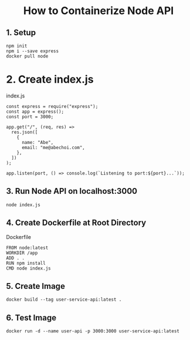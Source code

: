 <h1 align="center">
How to Containerize Node API
</p>

## 1. Setup

```
npm init
npm i --save express
docker pull node
```

# 2. Create index.js

index.js

```
const express = require("express");
const app = express();
const port = 3000;

app.get("/", (req, res) =>
  res.json([
    {
      name: "Abe",
      email: "me@abechoi.com",
    },
  ])
);

app.listen(port, () => console.log(`Listening to port:${port}...`));
```

## 3. Run Node API on localhost:3000

```
node index.js
```

## 4. Create Dockerfile at Root Directory

Dockerfile

```
FROM node:latest
WORKDIR /app
ADD . .
RUN npm install
CMD node index.js
```

## 5. Create Image

```
docker build --tag user-service-api:latest .
```

## 6. Test Image

```
docker run -d --name user-api -p 3000:3000 user-service-api:latest
```
